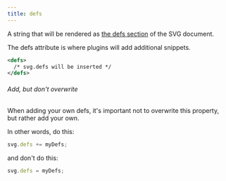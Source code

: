```yaml
---
title: defs
---
```


A string that will be rendered 
as [the defs section](https://developer.mozilla.org/en-US/docs/Web/SVG/Element/defs) of 
the SVG document.

The defs attribute is where plugins will add additional snippets.

```svg
<defs>
  /* svg.defs will be inserted */
</defs>
```
<Warning>

###### Add, but don't overwrite
When adding your own defs, it's important not to
overwrite this property, but rather add your own.

In other words, do this:

```js
svg.defs += myDefs;
```
and don't do this:

```js
svg.defs = myDefs;
```

</Warning>
